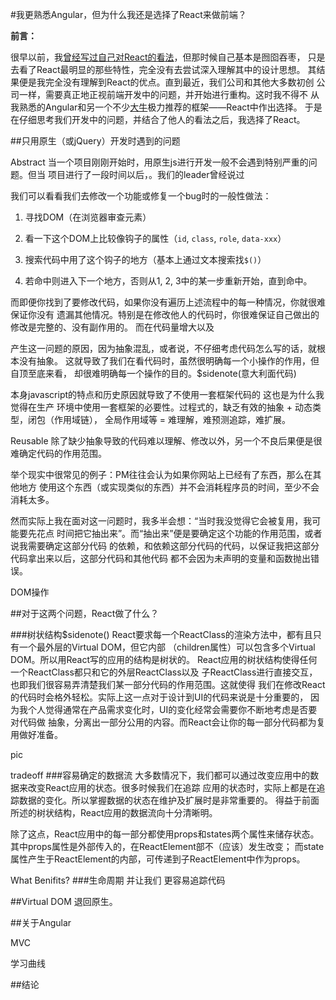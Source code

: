 #我更熟悉Angular，但为什么我还是选择了React来做前端？

__前言：__

很早以前，我[曾经写过自己对React的看法]()，但那时候自己基本是囫囵吞枣，
只是去看了React最明显的那些特性，完全没有去尝试深入理解其中的设计思想。
其结果便是我完全没有理解到React的优点。直到最近，我们公司和其他大多数初创
公司一样，需要真正地正视前端开发中的问题，并开始进行重构。这时我不得不
从我熟悉的Angular和另一个不少[大牛]()极力推荐的框架——React中作出选择。
于是在仔细思考我们开发中的问题，并结合了他人的看法之后，我选择了React。

##只用原生（或jQuery）开发时遇到的问题

Abstract
当一个项目刚刚开始时，用原生js进行开发一般不会遇到特别严重的问题。但当
项目进行了一段时间以后，。我们的leader曾经说过

我们可以看看我们去修改一个功能或修复一个bug时的一般性做法：

1. 寻找DOM（在浏览器审查元素）

2. 看一下这个DOM上比较像钩子的属性（`id`, `class`, `role`, `data-xxx`）

3. 搜索代码中用了这个钩子的地方（基本上通过文本搜索找`$()`）

4. 若命中则进入下一个地方，否则从1, 2, 3中的某一步重新开始，直到命中。

而即便你找到了要修改代码，如果你没有遍历上述流程中的每一种情况，你就很难保证你没有
遗漏其他情况。特别是在修改他人的代码时，你很难保证自己做出的修改是完整的、没有副作用的。
而在代码量增大以及

产生这一问题的原因，因为抽象混乱，或者说，不仔细考虑代码怎么写的话，就根本没有抽象。
这就导致了我们在看代码时，虽然很明确每一个小操作的作用，但自顶至底来看，
却很难明确每一个操作的目的。$sidenote(意大利面代码)

本身javascript的特点和历史原因就导致了不使用一套框架代码的 这也是为什么我觉得在生产
环境中使用一套框架的必要性。过程式的，缺乏有效的抽象 + 动态类型，闭包（作用域链），
全局作用域等 = 难理解，难预测追踪，难扩展。

Reusable
除了缺少抽象导致的代码难以理解、修改以外，另一个不良后果便是很难确定代码的作用范围。

举个现实中很常见的例子：PM往往会认为如果你网站上已经有了东西，那么在其他地方
使用这个东西（或实现类似的东西）并不会消耗程序员的时间，至少不会消耗太多。

然而实际上我在面对这一问题时，我多半会想：“当时我没觉得它会被复用，我可能要先花点
时间把它抽出来”。而“抽出来”便是要确定这个功能的作用范围，或者说我需要确定这部分代码
的依赖，和依赖这部分代码的代码，以保证我把这部分代码拿出来以后，这部分代码和其他代码
都不会因为未声明的变量和函数抛出错误。

DOM操作

##对于这两个问题，React做了什么？

###树状结构$sidenote()
React要求每一个ReactClass的渲染方法中，都有且只有一个最外层的Virtual DOM，但它内部
（children属性）可以包含多个Virtual DOM。所以用React写的应用的结构是树状的。
React应用的树状结构使得任何一个ReactClass都只和它的外层ReactClass以及
子ReactClass进行直接交互，也即我们很容易弄清楚我们某一部分代码的作用范围。这就使得
我们在修改React的代码时会格外轻松。实际上这一点对于设计到UI的代码来说是十分重要的，
因为我个人觉得通常在产品需求变化时，UI的变化经常会需要你不断地考虑是否要对代码做
抽象，分离出一部分公用的内容。而React会让你的每一部分代码都为复用做好准备。

pic

tradeoff
###容易确定的数据流
大多数情况下，我们都可以通过改变应用中的数据来改变React应用的状态。很多时候我们在追踪
应用的状态时，实际上都是在追踪数据的变化。所以掌握数据的状态在维护及扩展时是非常重要的。
得益于前面所述的树状结构，React应用的数据流向十分清晰明。

除了这点，React应用中的每一部分都使用props和states两个属性来储存状态。
其中props属性是外部传入的，在ReactElement部不（应该）发生改变；
而state属性产生于ReactElement的内部，可传递到子ReactElement中作为props。

What Benifits?
###生命周期
并让我们
更容易追踪代码

##Virtual DOM
退回原生。

##关于Angular

MVC

学习曲线

##结论
